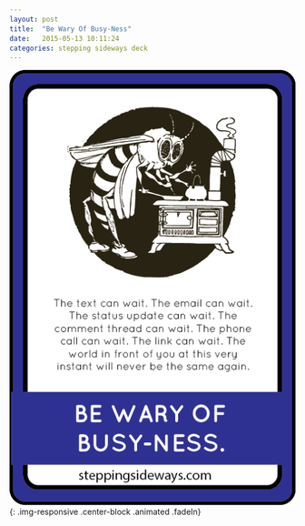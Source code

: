 ```yaml
---
layout: post
title:  "Be Wary Of Busy-Ness"
date:   2015-05-13 10:11:24
categories: stepping sideways deck
---
```

![Be Wary Of Busy-Ness: The text can wait. The email can wait. The status update can wait. The comment thread can wait. The phone call can wait. The link can wait. The world in front of you at this very instant will never be the same again.](https://github.com/steppingsideways/steppingsideways.github.io/blob/master/images/Medium_Sized_Images/be_wary.png?raw=true){: .img-responsive .center-block .animated .fadeIn}
